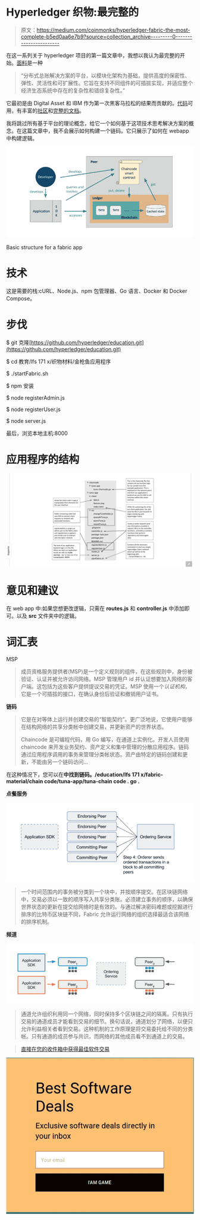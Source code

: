# Hyperledger 织物:最完整的

> 原文：<https://medium.com/coinmonks/hyperledger-fabric-the-most-complete-b5ed0aa6e7b9?source=collection_archive---------0----------------------->

在这一系列关于 hyperledger 项目的第一篇文章中，我想以我认为最完整的开始。[面料](http://hyperledger-fabric.readthedocs.io/en/release/)是一种

> “分布式总账解决方案的平台，以模块化架构为基础，提供高度的保密性、弹性、灵活性和可扩展性。它旨在支持不同组件的可插拔实现，并适应整个经济生态系统中存在的复杂性和错综复杂性。”

它最初是由 Digital Asset 和 IBM 作为第一次黑客马拉松的结果而贡献的。[代码](https://github.com/hyperledger/fabric)可用，有丰富的[社区](https://chat.hyperledger.org/channel/fabric)和[完整的文档](http://hyperledger-fabric.readthedocs.io/en/release/)。

我将跳过所有基于平台的理论概念，给它一个如何基于这项技术思考解决方案的概念。在这篇文章中，我不会展示如何构建一个链码。它只展示了如何在 webapp 中构建逻辑。

![](img/d1382cf898a189453a306c7e883d078f.png)

Basic structure for a fabric app

# **技术**

这是需要的栈:cURL、Node.js、npm 包管理器、Go 语言、Docker 和 Docker Compose。

# 步伐

$ git 克隆[https://github.com/hyperledger/education.git](https://github.com/hyperledger/education.git)

$ cd 教育/lfs 171 x/织物材料/金枪鱼应用程序

$ ./startFabric.sh

$ npm 安装

$ node registerAdmin.js

$ node registerUser.js

$ node server.js

最后，浏览本地主机:8000

# **应用程序的结构**

![](img/b280c4bf85f4951bdff56efe70b61ea1.png)

# 意见和建议

在 web app 中:如果您想更改逻辑，只需在 **routes.js** 和 **controller.js** 中添加即可。以及 **src** 文件夹中的逻辑。

# 词汇表

MSP

> 成员资格服务提供者(MSP)是一个定义规则的组件，在这些规则中，身份被验证、认证并被允许访问网络。MSP 管理用户 id 并认证想要加入网络的客户端。这包括为这些客户提供提议交易的凭证。MSP 使用一个*认证机构*，它是一个可插拔的接口，在确认身份后验证和撤销用户证书。

**链码**

> 它是在对等体上运行并创建交易的“智能契约”。更广泛地说，它使用户能够在结构网络的共享分类帐中创建交易，并更新资产的世界状态。
> 
> Chaincode 是可编程代码，用 Go 编写，在通道上实例化。开发人员使用 chaincode 来开发业务契约、资产定义和集中管理的分散应用程序。链码通过应用程序调用的事务来管理分类帐状态。资产由特定的链码创建和更新，不能由另一个链码访问…

在这种情况下，您可以在**中找到链码。/education/lfs 171 x/fabric-material/chain code/tuna-app/tuna-chain code . go .**

**点餐服务**

![](img/d1048d28ba51557f5e3bd94f9bd0377d.png)

> 一个时间范围内的事务被分类到一个块中，并按顺序提交。在区块链网络中，交易必须以一致的顺序写入共享分类账。必须建立事务的顺序，以确保世界状态的更新在提交给网络时是有效的。与通过解决密码难题或挖掘进行排序的比特币区块链不同，Fabric 允许运行网络的组织选择最适合该网络的排序机制。

**频道**

![](img/99a9cd205a9a3e78218acf26bd68d3b6.png)

> 通道允许组织利用同一个网络，同时保持多个区块链之间的隔离。只有执行交易的通道成员才能看到交易的细节。换句话说，通道划分了网络，以便只允许利益相关者看到交易。这种机制的工作原理是将交易委托给不同的分类帐。只有通道的成员参与共识，而网络的其他成员看不到通道上的交易。

> [直接在您的收件箱中获得最佳软件交易](https://coincodecap.com/?utm_source=coinmonks)

[![](img/7c0b3dfdcbfea594cc0ae7d4f9bf6fcb.png)](https://coincodecap.com/?utm_source=coinmonks)